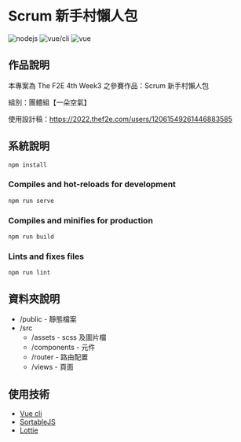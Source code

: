 # Scrum 新手村懶人包

![nodejs](https://img.shields.io/badge/nodejs-16.5.1-brightgreen)
![vue/cli](https://img.shields.io/badge/vue/cli-5.0.6-blue)
![vue](https://img.shields.io/badge/vue-3.2.13-blue)

## 作品說明

本專案為 The F2E 4th Week3 之參賽作品：Scrum 新手村懶人包

組別：團體組【一朵空氣】

使用設計稿：https://2022.thef2e.com/users/12061549261446883585

## 系統說明

```
npm install
```

### Compiles and hot-reloads for development

```
npm run serve
```

### Compiles and minifies for production

```
npm run build
```

### Lints and fixes files

```
npm run lint
```

## 資料夾說明

- /public - 靜態檔案
- /src
  - /assets - scss 及圖片檔
  - /components - 元件
  - /router - 路由配置
  - /views - 頁面

## 使用技術

- [Vue cli](https://cli.vuejs.org/)
- [SortableJS](https://sortablejs.github.io/Sortable/)
- [Lottie](https://lottiefiles.com/)
